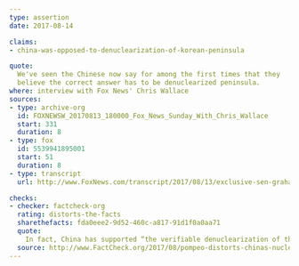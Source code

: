 ```yaml
---
type: assertion
date: 2017-08-14

claims:
- china-was-opposed-to-denuclearization-of-korean-peninsula

quote:
  We've seen the Chinese now say for among the first times that they
  believe the correct answer has to be denuclearized peninsula.
where: interview with Fox News' Chris Wallace
sources:
- type: archive-org
  id: FOXNEWSW_20170813_180000_Fox_News_Sunday_With_Chris_Wallace
  start: 331
  duration: 8
- type: fox
  id: 5539941895001
  start: 51
  duration: 8
- type: transcript
  url: http://www.FoxNews.com/transcript/2017/08/13/exclusive-sen-graham-on-charlottesville-north-korea-and-gop-agenda.html

checks:
- checker: factcheck-org
  rating: distorts-the-facts
  sharethefacts: fda0eee2-9d52-460c-a817-91d1f0a0aa71
  quote:
    In fact, China has supported “the verifiable denuclearization of the Korean Peninsula” since at least 2005.
  source: http://www.FactCheck.org/2017/08/pompeo-distorts-chinas-nuclear-policy/
---
```

